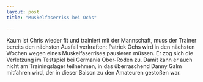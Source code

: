 ```yaml
---
layout: post
title: "Muskelfaserriss bei Ochs"

---
```


Kaum ist Chris wieder fit und trainiert mit der Mannschaft, muss der Trainer bereits den nächsten Ausfall verkraften: Patrick Ochs wird in den nächsten Wochen wegen eines Muskelfaserrises pausieren müssen. Er zog sich die Verletzung im Testspiel bei Germania Ober-Roden zu. Damit kann er auch nicht am Trainingslager teilnehmen, in das überraschend Danny Galm mitfahren wird, der in dieser Saison zu den Amateuren gestoßen war. 


